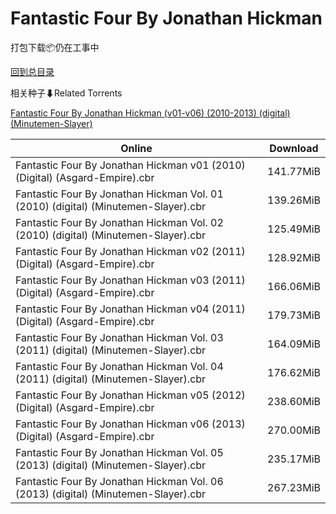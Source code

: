 # Fantastic Four By Jonathan Hickman

打包下载📦仍在工事中

[回到总目录](/Catalogs.md)







相关种子⬇Related Torrents

[Fantastic Four By Jonathan Hickman (v01-v06) (2010-2013) (digital) (Minutemen-Slayer)](https://github.com/alicewish/markdown/blob/master/torrent/Fantastic-Four-By-Jonathan-Hickman--v01-v06---2010-2013---digital---Minutemen-Slayer.md)

Online | Download
--- | ---
Fantastic Four By Jonathan Hickman v01 (2010) (Digital) (Asgard-Empire).cbr | 141.77MiB
Fantastic Four By Jonathan Hickman Vol. 01 (2010) (digital) (Minutemen-Slayer).cbr | 139.26MiB
Fantastic Four By Jonathan Hickman Vol. 02 (2010) (digital) (Minutemen-Slayer).cbr | 125.49MiB
Fantastic Four By Jonathan Hickman v02 (2011) (Digital) (Asgard-Empire).cbr | 128.92MiB
Fantastic Four By Jonathan Hickman v03 (2011) (Digital) (Asgard-Empire).cbr | 166.06MiB
Fantastic Four By Jonathan Hickman v04 (2011) (Digital) (Asgard-Empire).cbr | 179.73MiB
Fantastic Four By Jonathan Hickman Vol. 03 (2011) (digital) (Minutemen-Slayer).cbr | 164.09MiB
Fantastic Four By Jonathan Hickman Vol. 04 (2011) (digital) (Minutemen-Slayer).cbr | 176.62MiB
Fantastic Four By Jonathan Hickman v05 (2012) (Digital) (Asgard-Empire).cbr | 238.60MiB
Fantastic Four By Jonathan Hickman v06 (2013) (Digital) (Asgard-Empire).cbr | 270.00MiB
Fantastic Four By Jonathan Hickman Vol. 05 (2013) (digital) (Minutemen-Slayer).cbr | 235.17MiB
Fantastic Four By Jonathan Hickman Vol. 06 (2013) (digital) (Minutemen-Slayer).cbr | 267.23MiB